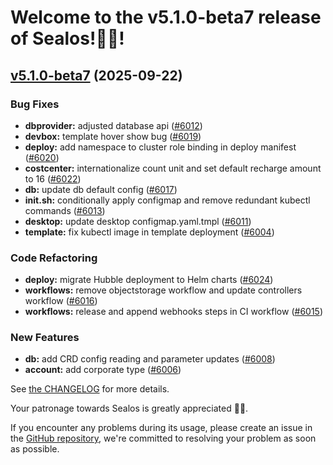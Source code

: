 
# Welcome to the v5.1.0-beta7 release of Sealos!🎉🎉!

<a name="v5.1.0-beta7"></a>
## [v5.1.0-beta7](https://github.com/labring/sealos/compare/v5.1.0-beta5...v5.1.0-beta7) (2025-09-22)

### Bug Fixes

* **dbprovider:** adjusted database api  ([#6012](https://github.com/labring/sealos/issues/6012))
* **devbox:** template hover show bug ([#6019](https://github.com/labring/sealos/issues/6019))
* **deploy:** add namespace to cluster role binding in deploy manifest ([#6020](https://github.com/labring/sealos/issues/6020))
* **costcenter:** internationalize count unit and set default recharge amount to 16 ([#6022](https://github.com/labring/sealos/issues/6022))
* **db:** update db default config ([#6017](https://github.com/labring/sealos/issues/6017))
* **init.sh:** conditionally apply configmap and remove redundant kubectl commands ([#6013](https://github.com/labring/sealos/issues/6013))
* **desktop:** update desktop configmap.yaml.tmpl ([#6011](https://github.com/labring/sealos/issues/6011))
* **template:** fix kubectl image in template deployment ([#6004](https://github.com/labring/sealos/issues/6004))

### Code Refactoring

* **deploy:** migrate Hubble deployment to Helm charts ([#6024](https://github.com/labring/sealos/issues/6024))
* **workflows:** remove objectstorage workflow and update controllers workflow ([#6016](https://github.com/labring/sealos/issues/6016))
* **workflows:** release and append webhooks steps in CI workflow ([#6015](https://github.com/labring/sealos/issues/6015))

### New Features

* **db:** add CRD config reading and parameter updates ([#6008](https://github.com/labring/sealos/issues/6008))
* **account:** add corporate type ([#6006](https://github.com/labring/sealos/issues/6006))

See [the CHANGELOG](https://github.com/labring/sealos/blob/main/CHANGELOG/CHANGELOG.md) for more details.

Your patronage towards Sealos is greatly appreciated 🎉🎉.

If you encounter any problems during its usage, please create an issue in the [GitHub repository](https://github.com/labring/sealos), we're committed to resolving your problem as soon as possible.
